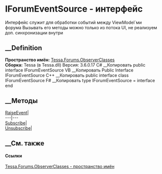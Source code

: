 # IForumEventSource - интерфейс
Интерфейс служит для обработки событий между ViewModel`ми форума Вызывать его
методы можно только из потока UI, не реализуем доп. синхронизации внутри
## __Definition
 **Пространство имён:**
[Tessa.Forums.ObserverClasses](N_Tessa_Forums_ObserverClasses.htm)  
 **Сборка:** Tessa (в Tessa.dll) Версия: 3.6.0.17
C# __Копировать
     public interface IForumEventSource
VB __Копировать
     Public Interface IForumEventSource
C++ __Копировать
     public interface class IForumEventSource
F# __Копировать
     type IForumEventSource = interface end
##  __Методы
[RaiseEvent](M_Tessa_Forums_ObserverClasses_IForumEventSource_RaiseEvent.htm)|  
---|---  
[Subscribe](M_Tessa_Forums_ObserverClasses_IForumEventSource_Subscribe.htm)|  
[Unsubscribe](M_Tessa_Forums_ObserverClasses_IForumEventSource_Unsubscribe.htm)|  
## __См. также
#### Ссылки
[Tessa.Forums.ObserverClasses - пространство
имён](N_Tessa_Forums_ObserverClasses.htm)
